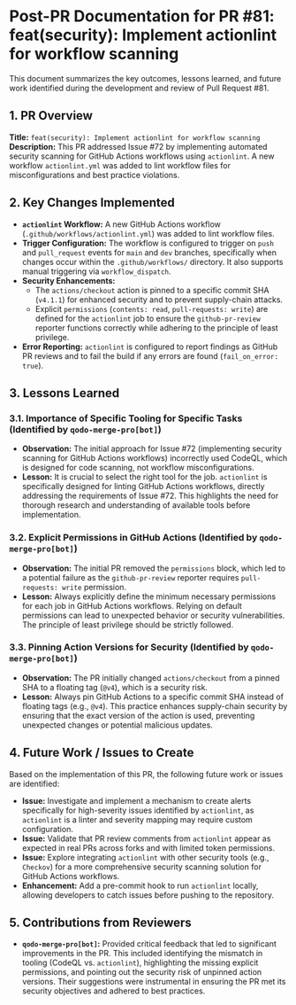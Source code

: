 # Post-PR Documentation for PR #81: feat(security): Implement actionlint for workflow scanning

This document summarizes the key outcomes, lessons learned, and future work identified during the development and review of Pull Request #81.

## 1. PR Overview

**Title:** `feat(security): Implement actionlint for workflow scanning`
**Description:** This PR addressed Issue #72 by implementing automated security scanning for GitHub Actions workflows using `actionlint`. A new workflow `actionlint.yml` was added to lint workflow files for misconfigurations and best practice violations.

## 2. Key Changes Implemented

*   **`actionlint` Workflow:** A new GitHub Actions workflow (`.github/workflows/actionlint.yml`) was added to lint workflow files.
*   **Trigger Configuration:** The workflow is configured to trigger on `push` and `pull_request` events for `main` and `dev` branches, specifically when changes occur within the `.github/workflows/` directory. It also supports manual triggering via `workflow_dispatch`.
*   **Security Enhancements:**
    *   The `actions/checkout` action is pinned to a specific commit SHA (`v4.1.1`) for enhanced security and to prevent supply-chain attacks.
    *   Explicit `permissions` (`contents: read`, `pull-requests: write`) are defined for the `actionlint` job to ensure the `github-pr-review` reporter functions correctly while adhering to the principle of least privilege.
*   **Error Reporting:** `actionlint` is configured to report findings as GitHub PR reviews and to fail the build if any errors are found (`fail_on_error: true`).

## 3. Lessons Learned

### 3.1. Importance of Specific Tooling for Specific Tasks (Identified by `qodo-merge-pro[bot]`)
*   **Observation:** The initial approach for Issue #72 (implementing security scanning for GitHub Actions workflows) incorrectly used CodeQL, which is designed for code scanning, not workflow misconfigurations.
*   **Lesson:** It is crucial to select the right tool for the job. `actionlint` is specifically designed for linting GitHub Actions workflows, directly addressing the requirements of Issue #72. This highlights the need for thorough research and understanding of available tools before implementation.

### 3.2. Explicit Permissions in GitHub Actions (Identified by `qodo-merge-pro[bot]`)
*   **Observation:** The initial PR removed the `permissions` block, which led to a potential failure as the `github-pr-review` reporter requires `pull-requests: write` permission.
*   **Lesson:** Always explicitly define the minimum necessary permissions for each job in GitHub Actions workflows. Relying on default permissions can lead to unexpected behavior or security vulnerabilities. The principle of least privilege should be strictly followed.

### 3.3. Pinning Action Versions for Security (Identified by `qodo-merge-pro[bot]`)
*   **Observation:** The PR initially changed `actions/checkout` from a pinned SHA to a floating tag (`@v4`), which is a security risk.
*   **Lesson:** Always pin GitHub Actions to a specific commit SHA instead of floating tags (e.g., `@v4`). This practice enhances supply-chain security by ensuring that the exact version of the action is used, preventing unexpected changes or potential malicious updates.

## 4. Future Work / Issues to Create

Based on the implementation of this PR, the following future work or issues are identified:

*   **Issue:** Investigate and implement a mechanism to create alerts specifically for high-severity issues identified by `actionlint`, as `actionlint` is a linter and severity mapping may require custom configuration.
*   **Issue:** Validate that PR review comments from `actionlint` appear as expected in real PRs across forks and with limited token permissions.
*   **Issue:** Explore integrating `actionlint` with other security tools (e.g., `Checkov`) for a more comprehensive security scanning solution for GitHub Actions workflows.
*   **Enhancement:** Add a pre-commit hook to run `actionlint` locally, allowing developers to catch issues before pushing to the repository.

## 5. Contributions from Reviewers

*   **`qodo-merge-pro[bot]`:** Provided critical feedback that led to significant improvements in the PR. This included identifying the mismatch in tooling (CodeQL vs. `actionlint`), highlighting the missing explicit permissions, and pointing out the security risk of unpinned action versions. Their suggestions were instrumental in ensuring the PR met its security objectives and adhered to best practices.
